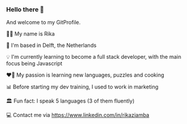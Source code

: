 ### Hello there 👋

And welcome to my GitProfile.

👩‍💻 My name is Rika

📍 I'm based in Delft, the Netherlands

💡 I'm currently learning to become a full stack developer, with the main focus being Javascript

❤️‍🔥 My passion is learning new languages, puzzles and cooking

:bar_chart: Before starting my dev training, I used to work in marketing

🏛️ Fun fact: I speak 5 languages (3 of them fluently)

:computer: Contact me via https://www.linkedin.com/in/rikaziamba
